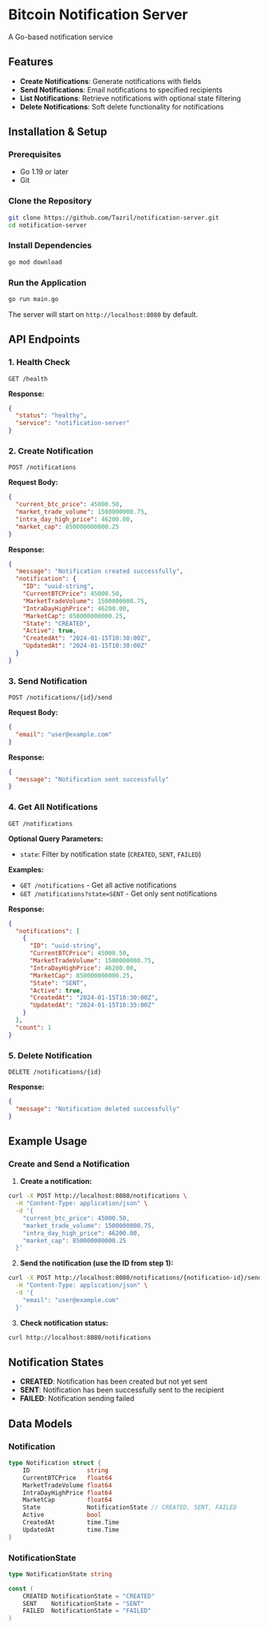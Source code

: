 # Bitcoin Notification Server

A Go-based notification service

## Features

- **Create Notifications**: Generate notifications with fields
- **Send Notifications**: Email notifications to specified recipients
- **List Notifications**: Retrieve notifications with optional state filtering
- **Delete Notifications**: Soft delete functionality for notifications


## Installation & Setup

### Prerequisites
- Go 1.19 or later
- Git

### Clone the Repository
```bash
git clone https://github.com/Tazril/notification-server.git
cd notification-server
```

### Install Dependencies
```bash
go mod download
```

### Run the Application
```bash
go run main.go
```

The server will start on `http://localhost:8080` by default.

## API Endpoints

### 1. Health Check
```
GET /health
```

**Response:**
```json
{
  "status": "healthy",
  "service": "notification-server"
}
```

### 2. Create Notification
```
POST /notifications
```

**Request Body:**
```json
{
  "current_btc_price": 45000.50,
  "market_trade_volume": 1500000000.75,
  "intra_day_high_price": 46200.00,
  "market_cap": 850000000000.25
}
```

**Response:**
```json
{
  "message": "Notification created successfully",
  "notification": {
    "ID": "uuid-string",
    "CurrentBTCPrice": 45000.50,
    "MarketTradeVolume": 1500000000.75,
    "IntraDayHighPrice": 46200.00,
    "MarketCap": 850000000000.25,
    "State": "CREATED",
    "Active": true,
    "CreatedAt": "2024-01-15T10:30:00Z",
    "UpdatedAt": "2024-01-15T10:30:00Z"
  }
}
```

### 3. Send Notification
```
POST /notifications/{id}/send
```

**Request Body:**
```json
{
  "email": "user@example.com"
}
```

**Response:**
```json
{
  "message": "Notification sent successfully"
}
```

### 4. Get All Notifications
```
GET /notifications
```

**Optional Query Parameters:**
- `state`: Filter by notification state (`CREATED`, `SENT`, `FAILED`)

**Examples:**
- `GET /notifications` - Get all active notifications
- `GET /notifications?state=SENT` - Get only sent notifications

**Response:**
```json
{
  "notifications": [
    {
      "ID": "uuid-string",
      "CurrentBTCPrice": 45000.50,
      "MarketTradeVolume": 1500000000.75,
      "IntraDayHighPrice": 46200.00,
      "MarketCap": 850000000000.25,
      "State": "SENT",
      "Active": true,
      "CreatedAt": "2024-01-15T10:30:00Z",
      "UpdatedAt": "2024-01-15T10:35:00Z"
    }
  ],
  "count": 1
}
```

### 5. Delete Notification
```
DELETE /notifications/{id}
```

**Response:**
```json
{
  "message": "Notification deleted successfully"
}
```

## Example Usage

### Create and Send a Notification

1. **Create a notification:**
```bash
curl -X POST http://localhost:8080/notifications \
  -H "Content-Type: application/json" \
  -d '{
    "current_btc_price": 45000.50,
    "market_trade_volume": 1500000000.75,
    "intra_day_high_price": 46200.00,
    "market_cap": 850000000000.25
  }'
```

2. **Send the notification (use the ID from step 1):**
```bash
curl -X POST http://localhost:8080/notifications/{notification-id}/send \
  -H "Content-Type: application/json" \
  -d '{
    "email": "user@example.com"
  }'
```

3. **Check notification status:**
```bash
curl http://localhost:8080/notifications
```

## Notification States

- **CREATED**: Notification has been created but not yet sent
- **SENT**: Notification has been successfully sent to the recipient
- **FAILED**: Notification sending failed

## Data Models

### Notification
```go
type Notification struct {
    ID                string
    CurrentBTCPrice   float64
    MarketTradeVolume float64
    IntraDayHighPrice float64
    MarketCap         float64
    State             NotificationState // CREATED, SENT, FAILED
    Active            bool
    CreatedAt         time.Time
    UpdatedAt         time.Time
}
```

### NotificationState
```go
type NotificationState string

const (
    CREATED NotificationState = "CREATED"
    SENT    NotificationState = "SENT"
    FAILED  NotificationState = "FAILED"
)
```
